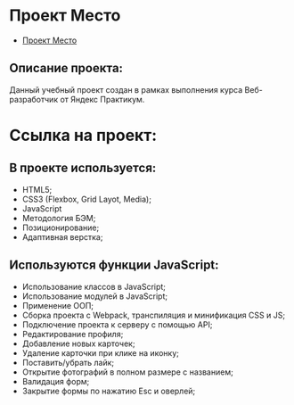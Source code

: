 # Проект Место
* [ Проект Место](https://pnzdmd.github.io/app-mesto/ "Я проект Место!")

## Описание проекта:
Данный учебный проект создан в рамках выполнения курса Веб- разработчик от Яндекс Практикум.
# Ссылка на проект:


## В проекте используется:

- HTML5;
- CSS3 (Flexbox, Grid Layot, Media);
- JavaScript
- Методология БЭМ;
- Позиционирование;
- Адаптивная верстка;

## Используются функции JavaScript:

- Использование классов в JavaScript;
- Использование модулей в JavaScript;
- Применение ООП;
- Cборка проекта с Webpack, транспиляция и минификация CSS и JS;
- Подключение проекта к серверу с помощью API;
- Редактирование профиля;
- Добавление новых карточек;
- Удаление карточки при клике на иконку;
- Поставить/убрать лайк;
- Открытие фотографий в полном размере с названием;
- Валидация форм;
- Закрытие формы по нажатию Esc и оверлей;
